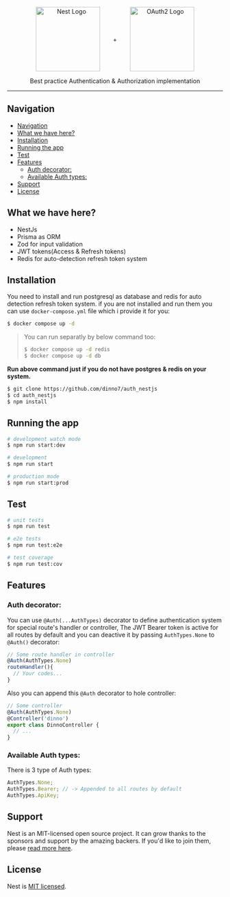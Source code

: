 <p align="center" style="display:flex;align-items: center;justify-content: center;gap: 30px">
  <a href="http://nestjs.com/" target="blank"><img src="https://api.iconify.design/logos:nestjs.svg" width="150" alt="Nest Logo" /></a>
  +
  <a href="http://nestjs.com/" target="blank"><img src="https://api.iconify.design/devicon:oauth.svg" width="150" alt="OAuth2 Logo" /></a>

</p>

[circleci-image]: https://img.shields.io/circleci/build/github/nestjs/nest/master?token=abc123def456
[circleci-url]: https://circleci.com/gh/nestjs/nest

  <p align="center">Best practice Authentication & Authorization implementation</p>
  
---

## Navigation

- [Navigation](#navigation)
- [What we have here?](#what-we-have-here)
- [Installation](#installation)
- [Running the app](#running-the-app)
- [Test](#test)
- [Features](#features)
  - [Auth decorator:](#auth-decorator)
  - [Available Auth types:](#available-auth-types)
- [Support](#support)
- [License](#license)

## What we have here?

- NestJs
- Prisma as ORM
- Zod for input validation
- JWT tokens(Access & Refresh tokens)
- Redis for auto-detection refresh token system

## Installation

You need to install and run postgresql as database and redis for auto detection refresh token system.
if you are not installed and run them you can use `docker-compose.yml` file which i provide it for you:

```bash
$ docker compose up -d
```

> You can run separatly by below command too:
>
> ```bash
> $ docker compose up -d redis
> $ docker compose up -d db
> ```

**Run above command just if you do not have postgres & redis on your system.**

```bash
$ git clone https://github.com/dinno7/auth_nestjs
$ cd auth_nestjs
$ npm install
```

## Running the app

```bash
# development watch mode
$ npm run start:dev

# development
$ npm run start

# production mode
$ npm run start:prod
```

## Test

```bash
# unit tests
$ npm run test

# e2e tests
$ npm run test:e2e

# test coverage
$ npm run test:cov
```

## Features

### Auth decorator:

You can use `@Auth(...AuthTypes)` decorator to define authentication system for special route's handler or controller,
The JWT Bearer token is active for all routes by default and you can deactive it by passing `AuthTypes.None` to `@Auth()` decorator:

```typescript
// Some route handler in controller
@Auth(AuthTypes.None)
routeHandler(){
  // Your codes...
}
```

Also you can append this `@Auth` decorator to hole controller:

```typescript
// Some controller
@Auth(AuthTypes.None)
@Controller('dinno')
export class DinnoController {
  // ...
}
```

### Available Auth types:

There is 3 type of Auth types:

```typescript
AuthTypes.None;
AuthTypes.Bearer; // -> Appended to all routes by default
AuthTypes.ApiKey;
```

<!-- `@Auth(AuthTypes.Bearer)` -->

## Support

Nest is an MIT-licensed open source project. It can grow thanks to the sponsors and support by the amazing backers. If you'd like to join them, please [read more here](https://docs.nestjs.com/support).

## License

Nest is [MIT licensed](LICENSE).
